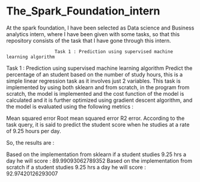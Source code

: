 # The_Spark_Foundation_intern
At the spark foundation, I have been selected as Data science and Business analytics intern, where I have been given with some tasks, so that this repository consists of the task that I have gone through this intern.

                      Task 1 : Prediction using supervised machine learning algorithm

Task 1 : Prediction using supervised machine learning algorithm
Predict the percentage of an student based on the number of study hours, this is a simple linear regression task as it involves just 2 variables. This task is implemented by using both sklearn and from scratch, in the program from scratch, the model is implemented and the cost function of the model is calculated and it is further optimized using gradient descent algorithm, and the model is evaluated using the following metrics :

Mean squared error
Root mean squared error
R2 error.
According to the task query, it is said to predict the student score when he studies at a rate of 9.25 hours per day.

So, the results are :

Based on the implementation from sklearn if a student studies 9.25 hrs a day he will score : 89.99093062789352
Based on the implementation from scratch if a student studies 9.25 hrs a day he will score : 92.97420126293007

